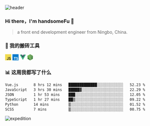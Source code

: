 ![header](https://raw.githubusercontent.com/fzq1998/fzq1998/master/header.png)

### Hi there，I'm handsomeFu 👋

> a front end development engineer from Ningbo, China.

### 🔧 我的搬砖工具
<code><img height="20" src="https://raw.githubusercontent.com/github/explore/80688e429a7d4ef2fca1e82350fe8e3517d3494d/topics/javascript/javascript.png" alt="javascript"></code>
<code><img height="20" src="https://raw.githubusercontent.com/github/explore/80688e429a7d4ef2fca1e82350fe8e3517d3494d/topics/typescript/typescript.png" alt="typescript"></code>
<code><img height="20" src="https://raw.githubusercontent.com/github/explore/80688e429a7d4ef2fca1e82350fe8e3517d3494d/topics/vue/vue.png" alt="vue"></code>
<code><img height="20" src="https://raw.githubusercontent.com/github/explore/80688e429a7d4ef2fca1e82350fe8e3517d3494d/topics/nodejs/nodejs.png" alt="nodejs"></code>



### 📊 这周我都写了什么
<!--START_SECTION:waka-->

```text
Vue.js       8 hrs 12 mins   █████████████░░░░░░░░░░░░   52.23 %
JavaScript   3 hrs 30 mins   █████▓░░░░░░░░░░░░░░░░░░░   22.29 %
JSON         1 hr 53 mins    ███░░░░░░░░░░░░░░░░░░░░░░   12.05 %
TypeScript   1 hr 27 mins    ██▒░░░░░░░░░░░░░░░░░░░░░░   09.22 %
Python       14 mins         ▒░░░░░░░░░░░░░░░░░░░░░░░░   01.52 %
SCSS         7 mins          ▒░░░░░░░░░░░░░░░░░░░░░░░░   00.75 %
```

<!--END_SECTION:waka-->


![expedition](https://raw.githubusercontent.com/fzq1998/fzq1998/master/expedition.gif)

